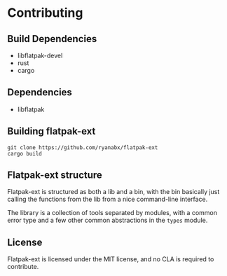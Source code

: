 # Contributing

## Build Dependencies

* libflatpak-devel
* rust
* cargo

## Dependencies

* libflatpak

## Building flatpak-ext

```shell
git clone https://github.com/ryanabx/flatpak-ext
cargo build
```

## Flatpak-ext structure

Flatpak-ext is structured as both a lib and a bin, with the bin basically just calling the functions from the lib from a nice command-line interface.

The library is a collection of tools separated by modules, with a common error type and a few other common abstractions in the `types` module.

## License

Flatpak-ext is licensed under the MIT license, and no CLA is required to contribute.